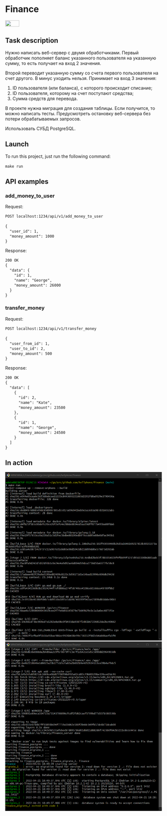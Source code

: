 # Finance
<img src="https://logos-download.com/wp-content/uploads/2019/01/Golang_Logo.png" height="30%" width="30%" />

## Task description
Нужно написать веб-сервер с двумя обработчиками.
Первый обработчик пополняет баланс указанного пользователя на указанную сумму, то есть получает на вход 2 значения.

Второй переводит указанную сумму со счета первого пользователя на счет другого. В минус уходить нельзя. Принимает на вход 3 значения:
1. ID пользователя (или баланса), с которого происходит списание;
2. ID пользователя, которому на счет поступают средства;
3. Сумма средств для перевода.

В проекте нужна миграция для создания таблицы. Если получится, то можно написать тесты.
Предусмотреть остановку веб-сервера без потери обрабатываемых запросов.

Использовать СУБД PostgreSQL.

## Launch
To run this project, just run the following command:

`make run`

## API examples
### add_money_to_user
Request:
```
POST localhost:1234/api/v1/add_money_to_user

{
  "user_id": 1,
  "money_amount": 1000
}
```

Response:
```
200 OK
{
  "data": {
    "id": 1,
    "name": "George",
    "money_amount": 26000
  }
}
```

### transfer_money
Request:
```
POST localhost:1234/api/v1/transfer_money

{
  "user_from_id": 1,
  "user_to_id": 2,
  "money_amount": 500
}
```

Response:
```
200 OK
{
  "data": [
    {
      "id": 2,
      "name": "Kate",
      "money_amount": 23500
    },
    {
      "id": 1,
      "name": "George",
      "money_amount": 24500
    }
  ]
}
```

## In action

![Picture](assets/cmd.png)
![Picture](assets/cmd_2.png)
